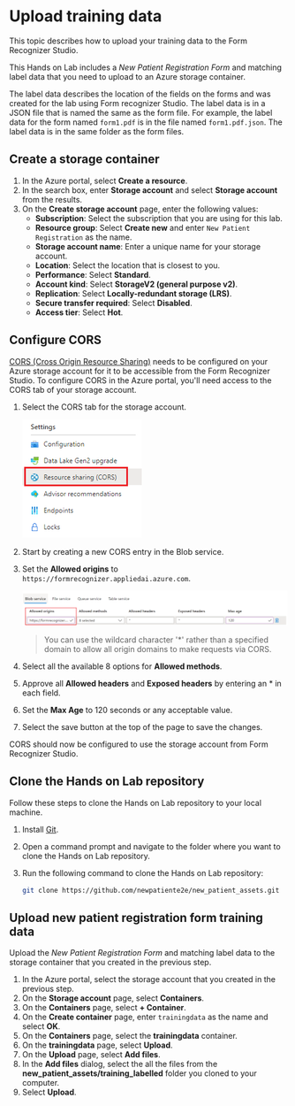 # Upload training data

This topic describes how to upload your training data to the Form Recognizer Studio.

This Hands on Lab includes a *New Patient Registration Form* and matching label data that you need to upload to an Azure storage container.

The label data describes the location of the fields on the forms and was created for the lab using Form recognizer Studio. The label data is in a JSON file that is named the same as the form file. For example, the label data for the form named `form1.pdf` is in the file named `form1.pdf.json`. The label data is in the same folder as the form files.

## Create a storage container

1. In the Azure portal, select **Create a resource**.
1. In the search box, enter **Storage account** and select **Storage account** from the results.
1. On the **Create storage account** page, enter the following values:
    - **Subscription**: Select the subscription that you are using for this lab.
    - **Resource group**: Select **Create new** and enter `New Patient Registration` as the name.
    - **Storage account name**: Enter a unique name for your storage account.
    - **Location**: Select the location that is closest to you.
    - **Performance**: Select **Standard**.
    - **Account kind**: Select **StorageV2 (general purpose v2)**.
    - **Replication**: Select **Locally-redundant storage (LRS)**.
    - **Secure transfer required**: Select **Disabled**.
    - **Access tier**: Select **Hot**.

## Configure CORS

[CORS (Cross Origin Resource Sharing)](https://docs.microsoft.com/rest/api/storageservices/cross-origin-resource-sharing--cors--support-for-the-azure-storage-services) needs to be configured on your Azure storage account for it to be accessible from the Form Recognizer Studio. To configure CORS in the Azure portal, you'll need access to the CORS tab of your storage account.

1. Select the CORS tab for the storage account.

   ![Screenshot of the CORS setting menu in the Azure portal.](./img/cors-setting-menu.png)

1. Start by creating a new CORS entry in the Blob service.

1. Set the **Allowed origins** to `https://formrecognizer.appliedai.azure.com`.

   ![Screenshot that shows CORS configuration for a storage account](./img/cors-updated-image.png)

    > You can use the wildcard character '*' rather than a specified domain to allow all origin domains to make requests via CORS.

1. Select all the available 8 options for **Allowed methods**.

1. Approve all **Allowed headers** and **Exposed headers** by entering an * in each field.

1. Set the **Max Age** to 120 seconds or any acceptable value.

1. Select the save button at the top of the page to save the changes.

CORS should now be configured to use the storage account from Form Recognizer Studio.

## Clone the Hands on Lab repository

Follow these steps to clone the Hands on Lab repository to your local machine.

1. Install [Git](https://git-scm.com/downloads).
1. Open a command prompt and navigate to the folder where you want to clone the Hands on Lab repository.
1. Run the following command to clone the Hands on Lab repository:

    ```bash
    git clone https://github.com/newpatiente2e/new_patient_assets.git
    ```

## Upload new patient registration form training data

Upload the *New Patient Registration Form* and matching label data to the storage container that you created in the previous step.

1. In the Azure portal, select the storage account that you created in the previous step.
1. On the **Storage account** page, select **Containers**.
1. On the **Containers** page, select **+ Container**.
1. On the **Create container** page, enter `trainingdata` as the name and select **OK**.
1. On the **Containers** page, select the **trainingdata** container.
1. On the **trainingdata** page, select **Upload**.
1. On the **Upload** page, select **Add files**.
1. In the **Add files** dialog, select the all the files from the **new_patient_assets/training_labelled** folder you cloned to your computer.
1. Select **Upload**.
